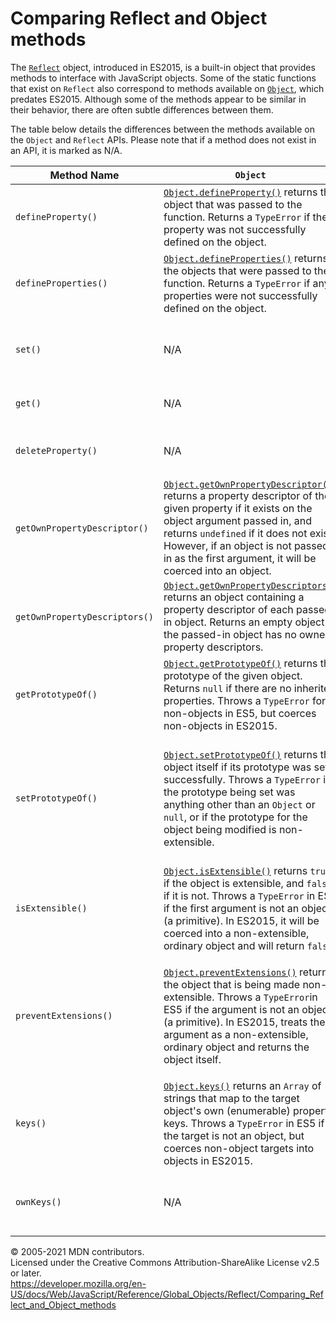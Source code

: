 # Comparing Reflect and Object methods

The [`Reflect`](../reflect) object, introduced in ES2015, is a built-in object that provides methods to interface with JavaScript objects. Some of the static functions that exist on `Reflect` also correspond to methods available on [`Object`](../object), which predates ES2015. Although some of the methods appear to be similar in their behavior, there are often subtle differences between them.

The table below details the differences between the methods available on the `Object` and `Reflect` APIs. Please note that if a method does not exist in an API, it is marked as N/A.

<table><colgroup><col style="width: 33%" /><col style="width: 33%" /><col style="width: 33%" /></colgroup><thead><tr class="header"><th>Method Name</th><th><code>Object</code></th><th><code>Reflect</code></th></tr></thead><tbody><tr class="odd"><td><code>defineProperty()</code></td><td><a href="../object/defineproperty"><code>Object.defineProperty()</code></a> returns the object that was passed to the function. Returns a <code>TypeError</code> if the property was not successfully defined on the object.</td><td><a href="defineproperty"><code>Reflect.defineProperty()</code></a> returns <code>true</code> if the property was defined on the object and <code>false</code> if it was not.</td></tr><tr class="even"><td><code>defineProperties()</code></td><td><a href="../object/defineproperties"><code>Object.defineProperties()</code></a> returns the objects that were passed to the function. Returns a <code>TypeError</code> if any properties were not successfully defined on the object.</td><td>N/A</td></tr><tr class="odd"><td><code>set()</code></td><td>N/A</td><td><a href="set"><code>Reflect.set()</code></a> returns <code>true</code> if the property was set successfully on the object and <code>false</code> if it was not. Throws a <code>TypeError</code> if the target was not an <code>Object</code>.</td></tr><tr class="even"><td><code>get()</code></td><td>N/A</td><td><a href="get"><code>Reflect.get()</code></a> returns the value of the property. Throws a <code>TypeError</code> if the target was not an <code>Object</code>.</td></tr><tr class="odd"><td><code>deleteProperty()</code></td><td>N/A</td><td><a href="deleteproperty"><code>Reflect.deleteProperty()</code></a> returns <code>true</code> if the property was deleted from the object and <code>false</code> if it was not.</td></tr><tr class="even"><td><code>getOwnPropertyDescriptor()</code></td><td><a href="../object/getownpropertydescriptor"><code>Object.getOwnPropertyDescriptor()</code></a> returns a property descriptor of the given property if it exists on the object argument passed in, and returns <code>undefined</code> if it does not exist. However, if an object is not passed in as the first argument, it will be coerced into an object.</td><td><a href="getownpropertydescriptor"><code>Reflect.getOwnPropertyDescriptor()</code></a> returns a property descriptor of the given property if it exists on the object. Returns <code>undefined</code> if it does not exist, and a <code>TypeError</code> if anything other than an object (a primitive) is passed in as the first argument.</td></tr><tr class="odd"><td><code>getOwnPropertyDescriptors()</code></td><td><a href="../object/getownpropertydescriptors"><code>Object.getOwnPropertyDescriptors()</code></a> returns an object containing a property descriptor of each passed-in object. Returns an empty object if the passed-in object has no owned property descriptors.</td><td>N/A</td></tr><tr class="even"><td><code>getPrototypeOf()</code></td><td><a href="../object/getprototypeof"><code>Object.getPrototypeOf()</code></a> returns the prototype of the given object. Returns <code>null</code> if there are no inherited properties. Throws a <code>TypeError</code> for non-objects in ES5, but coerces non-objects in ES2015.</td><td><a href="getprototypeof"><code>Reflect.getPrototypeOf()</code></a> returns the prototype of the given object. Returns <code>null</code> if there are no inherited properties, and throws a <code>TypeError</code> for non-objects.</td></tr><tr class="odd"><td><code>setPrototypeOf()</code></td><td><a href="../object/setprototypeof"><code>Object.setPrototypeOf()</code></a> returns the object itself if its prototype was set successfully. Throws a <code>TypeError</code> if the prototype being set was anything other than an <code>Object</code> or <code>null</code>, or if the prototype for the object being modified is non-extensible.</td><td><a href="setprototypeof"><code>Reflect.setPrototypeOf()</code></a> returns <code>true</code> if the prototype was successfully set on the object and <code>false</code> if it wasn't (including if the prototype is non-extensible). Throws a <code>TypeError</code> if the target passed in was not an <code>Object</code>, or if the prototype being set was anything other than an <code>Object</code> or <code>null</code>.</td></tr><tr class="even"><td><code>isExtensible()</code></td><td><a href="../object/isextensible"><code>Object.isExtensible()</code></a> returns <code>true</code> if the object is extensible, and <code>false</code> if it is not. Throws a <code>TypeError</code> in ES5 if the first argument is not an object (a primitive). In ES2015, it will be coerced into a non-extensible, ordinary object and will return <code>false</code>.</td><td><p><a href="isextensible"><code>Reflect.isExtensible()</code></a> returns <code>true</code> if the object is extensible, and <code>false</code> if it is not. Throws a <code>TypeError</code> if the first argument is not an object (a primitive).</p></td></tr><tr class="odd"><td><code>preventExtensions()</code></td><td><p><a href="../object/preventextensions"><code>Object.preventExtensions()</code></a> returns the object that is being made non-extensible. Throws a <code>TypeError</code>in ES5 if the argument is not an object (a primitive). In ES2015, treats the argument as a non-extensible, ordinary object and returns the object itself.</p></td><td><a href="preventextensions"><code>Reflect.preventExtensions()</code></a> returns <code>true</code> if the object has been made non-extensible, and <code>false</code> if it has not. Throws a <code>TypeError</code> if the argument is not an object (a primitive).</td></tr><tr class="even"><td><code>keys()</code></td><td><a href="../object/keys"><code>Object.keys()</code></a> returns an <code>Array</code> of strings that map to the target object's own (enumerable) property keys. Throws a <code>TypeError</code> in ES5 if the target is not an object, but coerces non-object targets into objects in ES2015.</td><td>N/A</td></tr><tr class="odd"><td><code>ownKeys()</code></td><td>N/A</td><td><a href="ownkeys"><code>Reflect.ownKeys()</code></a> returns an <code>Array</code> of property names that map to the target object's own property keys. Throws a <code>TypeError</code> if the target is not an <code>Object</code>.</td></tr></tbody></table>

© 2005-2021 MDN contributors.  
Licensed under the Creative Commons Attribution-ShareAlike License v2.5 or later.  
<a href="https://developer.mozilla.org/en-US/docs/Web/JavaScript/Reference/Global_Objects/Reflect/Comparing_Reflect_and_Object_methods" class="_attribution-link">https://developer.mozilla.org/en-US/docs/Web/JavaScript/Reference/Global_Objects/Reflect/Comparing_Reflect_and_Object_methods</a>
